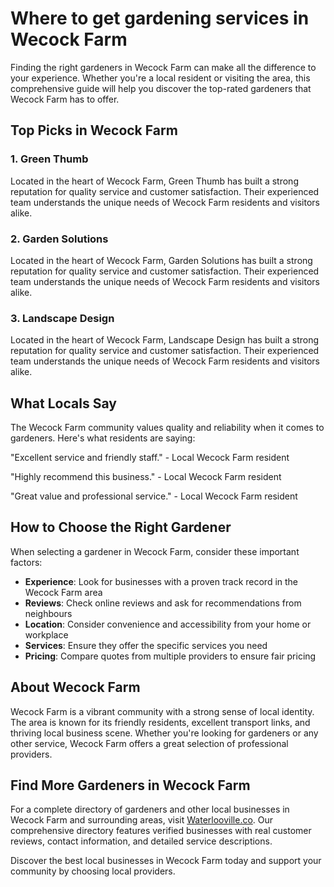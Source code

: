 # Where to get gardening services in Wecock Farm

Finding the right gardeners in Wecock Farm can make all the difference to your experience. Whether you're a local resident or visiting the area, this comprehensive guide will help you discover the top-rated gardeners that Wecock Farm has to offer.

## Top Picks in Wecock Farm

### 1. Green Thumb
Located in the heart of Wecock Farm, Green Thumb has built a strong reputation for quality service and customer satisfaction. Their experienced team understands the unique needs of Wecock Farm residents and visitors alike.

### 2. Garden Solutions
Located in the heart of Wecock Farm, Garden Solutions has built a strong reputation for quality service and customer satisfaction. Their experienced team understands the unique needs of Wecock Farm residents and visitors alike.

### 3. Landscape Design
Located in the heart of Wecock Farm, Landscape Design has built a strong reputation for quality service and customer satisfaction. Their experienced team understands the unique needs of Wecock Farm residents and visitors alike.

## What Locals Say

The Wecock Farm community values quality and reliability when it comes to gardeners. Here's what residents are saying:

"Excellent service and friendly staff." - Local Wecock Farm resident

"Highly recommend this business." - Local Wecock Farm resident

"Great value and professional service." - Local Wecock Farm resident

## How to Choose the Right Gardener

When selecting a gardener in Wecock Farm, consider these important factors:

- **Experience**: Look for businesses with a proven track record in the Wecock Farm area
- **Reviews**: Check online reviews and ask for recommendations from neighbours
- **Location**: Consider convenience and accessibility from your home or workplace
- **Services**: Ensure they offer the specific services you need
- **Pricing**: Compare quotes from multiple providers to ensure fair pricing

## About Wecock Farm

Wecock Farm is a vibrant community with a strong sense of local identity. The area is known for its friendly residents, excellent transport links, and thriving local business scene. Whether you're looking for gardeners or any other service, Wecock Farm offers a great selection of professional providers.

## Find More Gardeners in Wecock Farm

For a complete directory of gardeners and other local businesses in Wecock Farm and surrounding areas, visit [Waterlooville.co](https://waterlooville.co). Our comprehensive directory features verified businesses with real customer reviews, contact information, and detailed service descriptions.

Discover the best local businesses in Wecock Farm today and support your community by choosing local providers.


